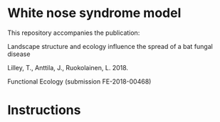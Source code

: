 # White nose syndrome model

This repository accompanies the publication:

Landscape structure and ecology influence the spread of a bat fungal disease

Lilley, T., Anttila, J., Ruokolainen, L. 2018. 

Functional Ecology (submission FE-2018-00468)

# Instructions

